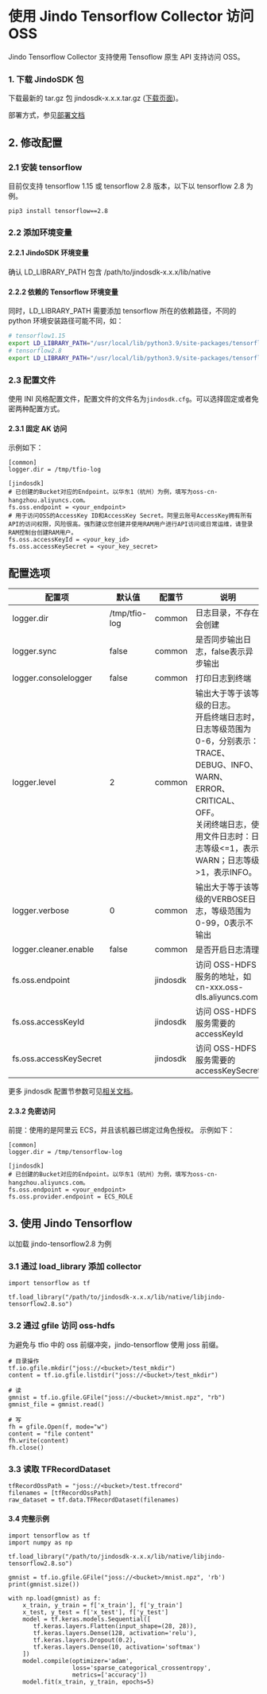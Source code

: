 # 使用 Jindo Tensorflow Collector 访问 OSS

Jindo Tensorflow Collector 支持使用 Tensoflow 原生 API 支持访问 OSS。

### 1. 下载 JindoSDK 包

下载最新的 tar.gz 包 jindosdk-x.x.x.tar.gz ([下载页面](/docs/user/6.x/6.0.0/jindodata_download.md))。

部署方式，参见[部署文档](/docs/user/6.x/jindosdk/jindosdk_deployment_ai.md)

## 2. 修改配置

### 2.1 安装 tensorflow
目前仅支持 tensorflow 1.15 或 tensorflow 2.8 版本，以下以 tensorflow 2.8 为例。
```
pip3 install tensorflow==2.8
```

### 2.2 添加环境变量

#### 2.2.1 JindoSDK 环境变量

确认 LD_LIBRARY_PATH 包含 /path/to/jindosdk-x.x.x/lib/native

#### 2.2.2 依赖的 Tensorflow 环境变量

同时，LD_LIBRARY_PATH 需要添加 tensorflow 所在的依赖路径，不同的 python 环境安装路径可能不同，如：


```bash
# tensorflow1.15
export LD_LIBRARY_PATH="/usr/local/lib/python3.9/site-packages/tensorflow/":$LD_LIBRARY_PATH
# tensorflow2.8
export LD_LIBRARY_PATH="/usr/local/lib/python3.9/site-packages/tensorflow/":$LD_LIBRARY_PATH
```

### 2.3 配置文件
使用 INI 风格配置文件，配置文件的文件名为`jindosdk.cfg`。可以选择固定或者免密两种配置方式。

#### 2.3.1 固定 AK 访问
示例如下：

```
[common]
logger.dir = /tmp/tfio-log

[jindosdk]
# 已创建的Bucket对应的Endpoint。以华东1（杭州）为例，填写为oss-cn-hangzhou.aliyuncs.com。
fs.oss.endpoint = <your_endpoint>
# 用于访问OSS的AccessKey ID和AccessKey Secret。阿里云账号AccessKey拥有所有API的访问权限，风险很高。强烈建议您创建并使用RAM用户进行API访问或日常运维，请登录RAM控制台创建RAM用户。
fs.oss.accessKeyId = <your_key_id>
fs.oss.accessKeySecret = <your_key_secret>
```

## 配置选项

| 配置项                  | 默认值            | 配置节    | 说明                                                         |
| ---------------------- | ---------------- | -------- |------------------------------------------------------------ |
| logger.dir             | /tmp/tfio-log    | common   | 日志目录，不存在会创建                                       |
| logger.sync            | false            | common   | 是否同步输出日志，false表示异步输出                          |
| logger.consolelogger   | false            | common   | 打印日志到终端                                               |
| logger.level           | 2                | common   |输出大于等于该等级的日志。<br/>开启终端日志时，日志等级范围为0-6，分别表示：TRACE、DEBUG、INFO、WARN、ERROR、CRITICAL、OFF。<br/>关闭终端日志，使用文件日志时：日志等级<=1，表示WARN；日志等级>1，表示INFO。 |
| logger.verbose         | 0                | common   | 输出大于等于该等级的VERBOSE日志，等级范围为0-99，0表示不输出 |
| logger.cleaner.enable  | false            | common   | 是否开启日志清理                                             |
| fs.oss.endpoint        |                  | jindosdk | 访问 OSS-HDFS 服务的地址，如cn-xxx.oss-dls.aliyuncs.com       |
| fs.oss.accessKeyId     |                  | jindosdk | 访问 OSS-HDFS 服务需要的 accessKeyId                          |
| fs.oss.accessKeySecret |                  | jindosdk | 访问 OSS-HDFS 服务需要的 accessKeySecret                      |

更多 jindosdk 配置节参数可见[相关文档](../configuration/jindosdk_configuration_list_ini.md)。

#### 2.3.2 免密访问
前提：使用的是阿里云 ECS，并且该机器已绑定过角色授权。
示例如下：

```
[common]
logger.dir = /tmp/tensorflow-log

[jindosdk]
# 已创建的Bucket对应的Endpoint。以华东1（杭州）为例，填写为oss-cn-hangzhou.aliyuncs.com。
fs.oss.endpoint = <your_endpoint>
fs.oss.provider.endpoint = ECS_ROLE
```

## 3. 使用 Jindo Tensorflow

以加载 jindo-tensorflow2.8 为例

### 3.1 通过 load_library 添加 collector

```
import tensorflow as tf

tf.load_library("/path/to/jindosdk-x.x.x/lib/native/libjindo-tensorflow2.8.so")
```

### 3.2 通过 gfile 访问 oss-hdfs

为避免与 tfio 中的 oss 前缀冲突，jindo-tensorflow 使用 joss 前缀。

```
# 目录操作
tf.io.gfile.mkdir("joss://<bucket>/test_mkdir")
content = tf.io.gfile.listdir("joss://<bucket>/test_mkdir")

# 读
gmnist = tf.io.gfile.GFile("joss://<bucket>/mnist.npz", "rb")
gmnist_file = gmnist.read()

# 写
fh = gfile.Open(f, mode="w")
content = "file content"
fh.write(content)
fh.close()
```

### 3.3 读取 TFRecordDataset

```
tfRecordOssPath = "joss://<bucket>/test.tfrecord"
filenames = [tfRecordOssPath]
raw_dataset = tf.data.TFRecordDataset(filenames)
```

#### 3.4 完整示例

```
import tensorflow as tf
import numpy as np

tf.load_library("/path/to/jindosdk-x.x.x/lib/native/libjindo-tensorflow2.8.so")

gmnist = tf.io.gfile.GFile("joss://<bucket>/mnist.npz", 'rb')
print(gmnist.size())

with np.load(gmnist) as f:
    x_train, y_train = f['x_train'], f['y_train']
    x_test, y_test = f['x_test'], f['y_test']
    model = tf.keras.models.Sequential([
       tf.keras.layers.Flatten(input_shape=(28, 28)),
       tf.keras.layers.Dense(128, activation='relu'),
       tf.keras.layers.Dropout(0.2),
       tf.keras.layers.Dense(10, activation='softmax')
    ])
    model.compile(optimizer='adam',
                  loss='sparse_categorical_crossentropy',
                  metrics=['accuracy'])
    model.fit(x_train, y_train, epochs=5)
```
